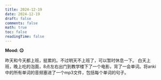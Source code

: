 ```yaml
---
title: 2024-12-19
date: 2024-12-19
draft: false
comments: false
math: true
toc: false
readingTime: false
---
```


**Mood: 😐**

昨天和今天都上班，挺累的。不过明天不上班了，可以暂时休息一下。
白天上班，晚上吃的泡面，8点左右出门到教学楼下了一个电影，背了一会单词。将anki中的所有单词的音频塞进了一个mp3文件，包括每个单词的句子。